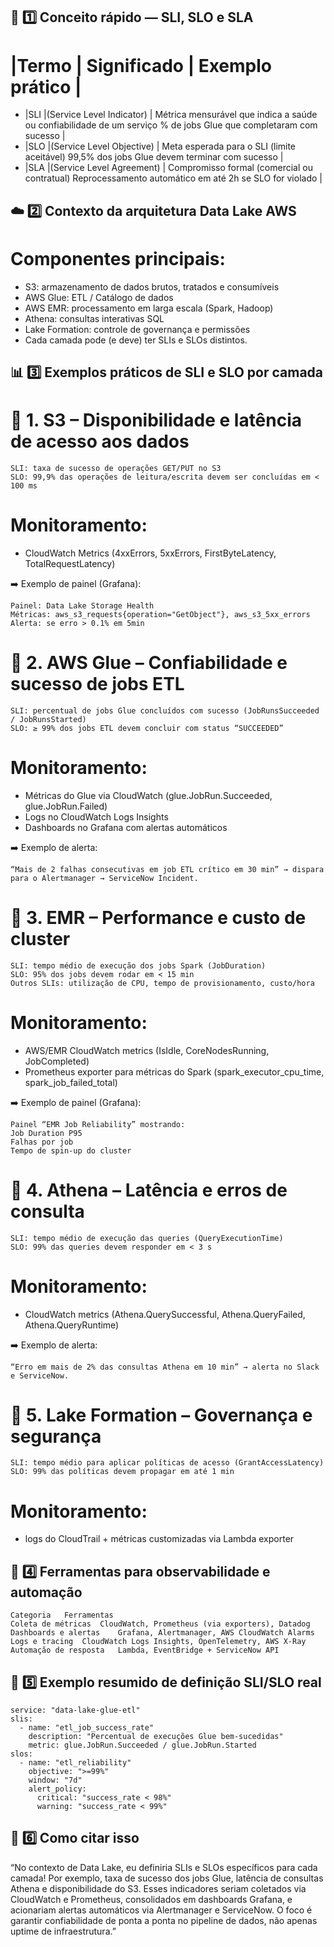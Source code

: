 ## 🧠 1️⃣ Conceito rápido — SLI, SLO e SLA
# |Termo	| Significado	             | Exemplo prático                                                                                                    |
- |SLI    |(Service Level Indicator) | Métrica mensurável que indica a saúde ou confiabilidade de um serviço	% de jobs Glue que completaram com sucesso  |
- |SLO    |(Service Level Objective) | Meta esperada para o SLI (limite aceitável)	99,5% dos jobs Glue devem terminar com sucesso                        |
- |SLA    |(Service Level Agreement) | Compromisso formal (comercial ou contratual)	Reprocessamento automático em até 2h se SLO for violado               |

## ☁️ 2️⃣ Contexto da arquitetura Data Lake AWS

# Componentes principais:

- S3: armazenamento de dados brutos, tratados e consumíveis
- AWS Glue: ETL / Catálogo de dados
- AWS EMR: processamento em larga escala (Spark, Hadoop)
- Athena: consultas interativas SQL
- Lake Formation: controle de governança e permissões
- Cada camada pode (e deve) ter SLIs e SLOs distintos.

## 📊 3️⃣ Exemplos práticos de SLI e SLO por camada
# 🔹 1. S3 – Disponibilidade e latência de acesso aos dados
```text
SLI: taxa de sucesso de operações GET/PUT no S3
SLO: 99,9% das operações de leitura/escrita devem ser concluídas em < 100 ms
```
# Monitoramento: 
- CloudWatch Metrics (4xxErrors, 5xxErrors, FirstByteLatency, TotalRequestLatency)


➡️ Exemplo de painel (Grafana):
```text
Painel: Data Lake Storage Health
Métricas: aws_s3_requests{operation="GetObject"}, aws_s3_5xx_errors
Alerta: se erro > 0.1% em 5min
```

# 🔹 2. AWS Glue – Confiabilidade e sucesso de jobs ETL
```text
SLI: percentual de jobs Glue concluídos com sucesso (JobRunsSucceeded / JobRunsStarted)
SLO: ≥ 99% dos jobs ETL devem concluir com status “SUCCEEDED”
```
# Monitoramento:
- Métricas do Glue via CloudWatch (glue.JobRun.Succeeded, glue.JobRun.Failed)
- Logs no CloudWatch Logs Insights
- Dashboards no Grafana com alertas automáticos


➡️ Exemplo de alerta:
```text
“Mais de 2 falhas consecutivas em job ETL crítico em 30 min” → dispara para o Alertmanager → ServiceNow Incident.
```
# 🔹 3. EMR – Performance e custo de cluster
```text
SLI: tempo médio de execução dos jobs Spark (JobDuration)
SLO: 95% dos jobs devem rodar em < 15 min
Outros SLIs: utilização de CPU, tempo de provisionamento, custo/hora
```
# Monitoramento:
- AWS/EMR CloudWatch metrics (IsIdle, CoreNodesRunning, JobCompleted)
- Prometheus exporter para métricas do Spark (spark_executor_cpu_time, spark_job_failed_total)


➡️ Exemplo de painel (Grafana):
```text
Painel “EMR Job Reliability” mostrando:
Job Duration P95
Falhas por job
Tempo de spin-up do cluster
```

# 🔹 4. Athena – Latência e erros de consulta
```text
SLI: tempo médio de execução das queries (QueryExecutionTime)
SLO: 99% das queries devem responder em < 3 s
```
# Monitoramento: 
- CloudWatch metrics (Athena.QuerySuccessful, Athena.QueryFailed, Athena.QueryRuntime)


➡️ Exemplo de alerta:
```text
“Erro em mais de 2% das consultas Athena em 10 min” → alerta no Slack e ServiceNow.
```

# 🔹 5. Lake Formation – Governança e segurança
```text
SLI: tempo médio para aplicar políticas de acesso (GrantAccessLatency)
SLO: 99% das políticas devem propagar em até 1 min
```
# Monitoramento: 
- logs do CloudTrail + métricas customizadas via Lambda exporter


## 🔧 4️⃣ Ferramentas para observabilidade e automação
```text
Categoria	Ferramentas
Coleta de métricas	CloudWatch, Prometheus (via exporters), Datadog
Dashboards e alertas	Grafana, Alertmanager, AWS CloudWatch Alarms
Logs e tracing	CloudWatch Logs Insights, OpenTelemetry, AWS X-Ray
Automação de resposta	Lambda, EventBridge + ServiceNow API
```

## 🚀 5️⃣ Exemplo resumido de definição SLI/SLO real
```text
service: "data-lake-glue-etl"
slis:
  - name: "etl_job_success_rate"
    description: "Percentual de execuções Glue bem-sucedidas"
    metric: glue.JobRun.Succeeded / glue.JobRun.Started
slos:
  - name: "etl_reliability"
    objective: ">=99%"
    window: "7d"
    alert_policy:
      critical: "success_rate < 98%"
      warning: "success_rate < 99%"
```

## 💬 6️⃣ Como citar isso 

“No contexto de Data Lake, eu definiria SLIs e SLOs específicos para cada camada!
Por exemplo, taxa de sucesso dos jobs Glue, latência de consultas Athena e disponibilidade do S3.
Esses indicadores seriam coletados via CloudWatch e Prometheus, consolidados em dashboards Grafana, e acionariam alertas automáticos via Alertmanager e ServiceNow.
O foco é garantir confiabilidade de ponta a ponta no pipeline de dados, não apenas uptime de infraestrutura.”